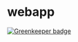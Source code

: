 # webapp

[![Greenkeeper badge](https://badges.greenkeeper.io/neuralz/webapp.svg)](https://greenkeeper.io/)